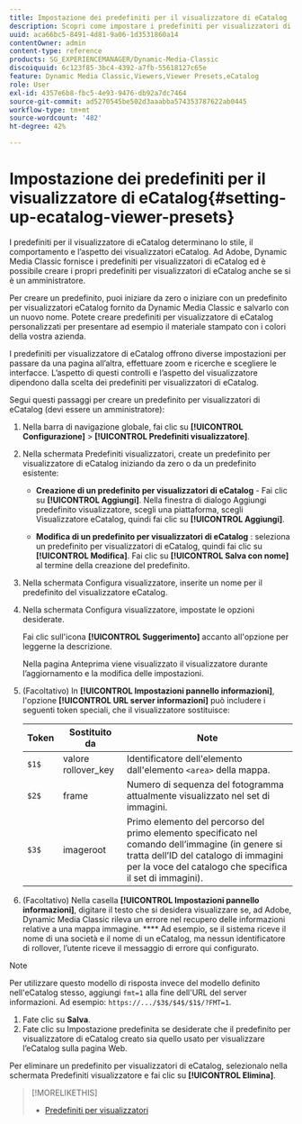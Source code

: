 ```yaml
---
title: Impostazione dei predefiniti per il visualizzatore di eCatalog
description: Scopri come impostare i predefiniti per visualizzatori di eCatalog.
uuid: aca66bc5-8491-4d81-9a06-1d3531860a14
contentOwner: admin
content-type: reference
products: SG_EXPERIENCEMANAGER/Dynamic-Media-Classic
discoiquuid: 6c123f85-3bc4-4392-a7fb-55618127c65e
feature: Dynamic Media Classic,Viewers,Viewer Presets,eCatalog
role: User
exl-id: 4357e6b8-fbc5-4e93-9476-db92a7dc7464
source-git-commit: ad5270545be502d3aaabba574353787622ab0445
workflow-type: tm+mt
source-wordcount: '482'
ht-degree: 42%

---
```


# Impostazione dei predefiniti per il visualizzatore di eCatalog{#setting-up-ecatalog-viewer-presets}

I predefiniti per il visualizzatore di eCatalog determinano lo stile, il comportamento e l’aspetto dei visualizzatori eCatalog. Ad Adobe, Dynamic Media Classic fornisce i predefiniti per visualizzatori di eCatalog ed è possibile creare i propri predefiniti per visualizzatori di eCatalog anche se si è un amministratore.

Per creare un predefinito, puoi iniziare da zero o iniziare con un predefinito per visualizzatori eCatalog fornito da Dynamic Media Classic e salvarlo con un nuovo nome. Potete creare predefiniti per visualizzatore di eCatalog personalizzati per presentare ad esempio il materiale stampato con i colori della vostra azienda.

I predefiniti per visualizzatore di eCatalog offrono diverse impostazioni per passare da una pagina all’altra, effettuare zoom e ricerche e scegliere le interfacce. L’aspetto di questi controlli e l’aspetto del visualizzatore dipendono dalla scelta dei predefiniti per visualizzatori di eCatalog.

Segui questi passaggi per creare un predefinito per visualizzatori di eCatalog (devi essere un amministratore):

1. Nella barra di navigazione globale, fai clic su **[!UICONTROL Configurazione]** > **[!UICONTROL Predefiniti visualizzatore]**.
1. Nella schermata Predefiniti visualizzatori, create un predefinito per visualizzatore di eCatalog iniziando da zero o da un predefinito esistente:

   * **Creazione di un predefinito per visualizzatori di eCatalog**  - Fai clic su  **[!UICONTROL Aggiungi]**. Nella finestra di dialogo Aggiungi predefinito visualizzatore, scegli una piattaforma, scegli Visualizzatore eCatalog, quindi fai clic su **[!UICONTROL Aggiungi]**.

   * **Modifica di un predefinito per visualizzatori di eCatalog** : seleziona un predefinito per visualizzatori di eCatalog, quindi fai clic su  **[!UICONTROL Modifica]**. Fai clic su **[!UICONTROL Salva con nome]** al termine della creazione del predefinito.

1. Nella schermata Configura visualizzatore, inserite un nome per il predefinito del visualizzatore eCatalog.
1. Nella schermata Configura visualizzatore, impostate le opzioni desiderate.

   Fai clic sull&#39;icona **[!UICONTROL Suggerimento]** accanto all&#39;opzione per leggerne la descrizione.

   Nella pagina Anteprima viene visualizzato il visualizzatore durante l’aggiornamento e la modifica delle impostazioni.

1. (Facoltativo) In **[!UICONTROL Impostazioni pannello informazioni]**, l&#39;opzione **[!UICONTROL URL server informazioni]** può includere i seguenti token speciali, che il visualizzatore sostituisce:

   | Token | Sostituito da | Note |
   |--- |--- |--- |
   | `$1$` | valore rollover_key | Identificatore dell&#39;elemento dall&#39;elemento `<area>` della mappa. |
   | `$2$` | frame | Numero di sequenza del fotogramma attualmente visualizzato nel set di immagini. |
   | `$3$` | imageroot | Primo elemento del percorso del primo elemento specificato nel comando dell’immagine (in genere si tratta dell’ID del catalogo di immagini per la voce del catalogo che specifica il set di immagini). |

1. (Facoltativo) Nella casella **[!UICONTROL Impostazioni pannello informazioni]**, digitare il testo che si desidera visualizzare se, ad Adobe, Dynamic Media Classic rileva un errore nel recupero delle informazioni relative a una mappa immagine. **** Ad esempio, se il sistema riceve il nome di una società e il nome di un eCatalog, ma nessun identificatore di rollover, l’utente riceve il messaggio di errore qui configurato.

>[!NOTE]
>
>Per utilizzare questo modello di risposta invece del modello definito nell&#39;eCatalog stesso, aggiungi `fmt=1` alla fine dell&#39;URL del server informazioni. Ad esempio: `https://.../$3$/$4$/$1$/?FMT=1`.

1. Fate clic su **Salva**.
1. Fate clic su Impostazione predefinita se desiderate che il predefinito per visualizzatore di eCatalog creato sia quello usato per visualizzare l’eCatalog sulla pagina Web.

Per eliminare un predefinito per visualizzatori di eCatalog, selezionalo nella schermata Predefiniti visualizzatore e fai clic su **[!UICONTROL Elimina]**.

>[!MORELIKETHIS]
>
>* [Predefiniti per visualizzatori](application-setup.md#viewer_presets)

